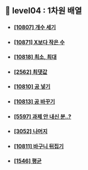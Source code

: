 ## 🚞 level04 : 1차원 배열

- #### [[10807] 개수 세기](https://www.acmicpc.net/problem/10807)
- #### [[10871] X보다 작은 수](https://www.acmicpc.net/problem/10871)
- #### [[10818] 최소, 최대](https://www.acmicpc.net/problem/10818)
- #### [[2562] 최댓값](https://www.acmicpc.net/problem/2562)
- #### [[10810] 공 넣기](https://www.acmicpc.net/problem/10810)
- #### [[10813] 공 바꾸기](https://www.acmicpc.net/problem/10813)
- #### [[5597] 과제 안 내신 분..?](https://www.acmicpc.net/problem/5597)
- #### [[3052] 나머지](https://www.acmicpc.net/problem/3052)
- #### [[10811] 바구니 뒤집기](https://www.acmicpc.net/problem/10811)
- #### [[1546] 평균](https://www.acmicpc.net/problem/1546)